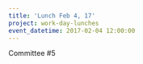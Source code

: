 ```yaml
---
title: 'Lunch Feb 4, 17'
project: work-day-lunches
event_datetime: 2017-02-04 12:00:00
---
```



Committee #5